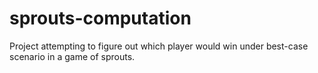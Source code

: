 # sprouts-computation
Project attempting to figure out which player would win under best-case scenario in a game of sprouts.
